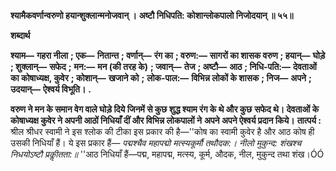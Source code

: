 **श्यामैकवर्णान्वरुणो हयान्शुक्लान्मनोजवान् ।** **अष्टौ निधिपति: कोशान्लोकपालो निजोदयान् ॥ ५५॥** 

**शब्दार्थ** 

**श्याम—** **गहरा नीला** **; एक—** **नितान्त** **; वर्णान्—** **रंग का** **; वरुण:—** **सागरों का शासक वरुण** **; हयान्—** **घोड़े** **; शुक्लान्—** **सफेद** **;** **मन:—** **मन (की तरह के)** **; जवान्—** **तेज** **; अष्टौ—** **आठ** **; निधि-पति:—** **देवताओं का कोषाध्यक्ष, कुवेर** **; कोशान्—** **खजाने को** **;** **लोक-पाल:—** **विभिन्न लोकों के शासक** **; निज—** **अपने** **; उदयान्—** **ऐश्वर्य विभूति।** **.** 

**वरुण ने मन के समान वेग वाले घोड़े दिये जिनमें से कुछ शुद्ध श्याम रंग के थे और कुछ** **सफेद थे। देवताओं के कोषाध्यक्ष कुवेर ने अपनी आठों निधियाँ दीं और विभिन्न लोकपालों ने** **अपने अपने ऐश्वर्य प्रदान किये।** **तात्पर्य :** श्रील श्रीधर स्वामी ने इस श्लोक की टीका इस प्रकार की है—''कोष का स्वामी कुवेर है और आठ कोष ही उसकी निधियाँ हैं। ये इस प्रकार हैं— *पद्मश्चैव महापद्मो मत्स्यकूर्मौ तथौदक:।* *नीलो मुकुन्द: शंखश्च निधयोऽष्टौ प्रकीॢतता:॥* ''आठ निधियाँ हैं—पद्म, महापद्म, मत्स्य, कूर्म, औदक, नील, मुकुन्द तथा शंख।ÓÓ  